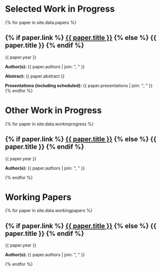 <h1>Selected Work in Progress</h1>
{% for paper in site.data.papers %}
  <h2>
    {% if paper.link %}
      <a href="{{ paper.link }}">{{ paper.title }}</a>
    {% else %}
      {{ paper.title }}
    {% endif %}
  </h2>
  <p> {{ paper.year }}</p>
  <p><strong>Author(s):</strong>  {{ paper.authors | join: ", " }}</p> 
  <p><strong>Abstract:</strong> {{ paper.abstract }}</p>
  <p><strong>Presentations (including scheduled):</strong> {{ paper.presentations | join: "; " }}
{% endfor %}

<h1>Other Work in Progress</h1>
{% for paper in site.data.workinprogress %}
  <h2>
    {% if paper.link %}
      <a href="{{ paper.link }}">{{ paper.title }}</a>
    {% else %}
      {{ paper.title }}
    {% endif %}
  </h2>
  <p> {{ paper.year }}</p>
  <p><strong>Author(s):</strong>  {{ paper.authors | join: ", " }}</p> 
{% endfor %}

<h1>Working Papers</h1>
{% for paper in site.data.workingpapers %}
  <h2>
    {% if paper.link %}
      <a href="{{ paper.link }}">{{ paper.title }}</a>
    {% else %}
      {{ paper.title }}
    {% endif %}
  </h2>
  <p> {{ paper.year }}</p>
  <p><strong>Author(s):</strong>  {{ paper.authors | join: ", " }}</p> 
{% endfor %}